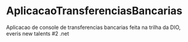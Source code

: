 # AplicacaoTransferenciasBancarias
 Aplicacao de console de transferencias bancarias feita na trilha da DIO, everis new talents #2 .net

